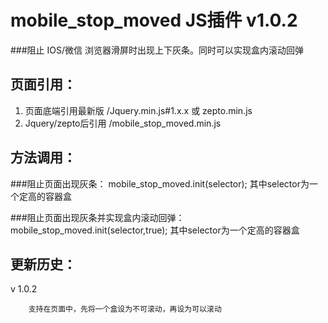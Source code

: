 # mobile_stop_moved JS插件 v1.0.2
###阻止 IOS/微信 浏览器滑屏时出现上下灰条。同时可以实现盒内滚动回弹

页面引用：
-------------
1. 页面底端引用最新版 /Jquery.min.js#1.x.x 或 zepto.min.js
2. Jquery/zepto后引用 /mobile_stop_moved.min.js

方法调用：
--------------

###阻止页面出现灰条：
		mobile_stop_moved.init(selector);
		其中selector为一个定高的容器盒

###阻止页面出现灰条并实现盒内滚动回弹：
		mobile_stop_moved.init(selector,true);
		其中selector为一个定高的容器盒

更新历史：
--------------

v 1.0.2
		
		支持在页面中，先将一个盒设为不可滚动，再设为可以滚动